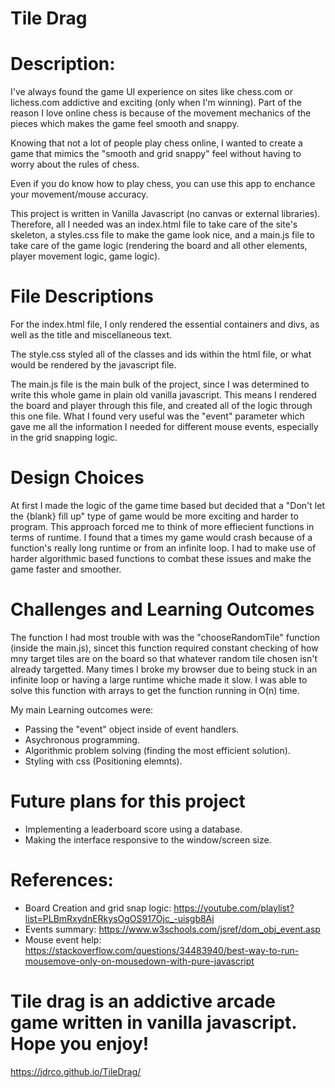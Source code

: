 # Tile Drag
# Description:
I've always found the game UI experience on sites like chess.com or lichess.com addictive and exciting (only when I'm winning).
Part of the reason I love online chess is because of the movement mechanics of the pieces which makes the game feel smooth and snappy.

Knowing that not a lot of people play chess online, I wanted to create a game that mimics the "smooth and grid snappy" feel without having to worry about the rules of chess.

Even if you do know how to play chess, you can use this app to enchance your movement/mouse accuracy. 

This project is written in Vanilla Javascript (no canvas or external libraries). Therefore, all I needed was an index.html file to take care of the site's skeleton, a styles.css file to make the game look nice, and a main.js file to take care of the game logic (rendering the board and all other elements, player movement logic, game logic).

# File Descriptions
For the index.html file, I only rendered the essential containers and divs, as well as the title and miscellaneous text.

The style.css styled all of the classes and ids within the html file, or what would be rendered by the javascript file.

The main.js file is the main bulk of the project, since I was determined to write this whole game in plain old vanilla javascript. This means I rendered the board and player through this file, and created all of the logic  through this one file. What I found very useful was the "event" parameter which gave me all the information I needed for different mouse events, especially in the grid snapping logic. 

# Design Choices
At first I made the logic of the game time based but decided that a "Don't let the {blank} fill up" type of game would be more exciting and harder to program. This approach forced me to think of more effiecient functions in terms of runtime. I found that a times my game would crash because of a function's really long runtime or from an infinite loop. I had to make use of harder algorithmic based functions to combat these issues and make the game faster and smoother.

# Challenges and Learning Outcomes
The function I had most trouble with was the "chooseRandomTile" function (inside the main.js), sincet this function required constant checking of how mny target tiles are on the board so that whatever random tile chosen isn't already targetted. Many times I broke my browser due to being stuck in an infinite loop or having a large runtime whiche made it slow. I was able to solve this function with arrays to get the function running in O(n) time.

My main Learning outcomes were:
- Passing the "event" object inside of event handlers.
- Asychronous programming.
- Algorithmic problem solving (finding the most efficient solution).
- Styling with css (Positioning elemnts).

# Future plans for this project
- Implementing a leaderboard score using a database.
- Making the interface responsive to the window/screen size.

# References:
- Board Creation and grid snap logic: https://youtube.com/playlist?list=PLBmRxydnERkysOgOS917Ojc_-uisgb8Aj
- Events summary: https://www.w3schools.com/jsref/dom_obj_event.asp
- Mouse event help: https://stackoverflow.com/questions/34483940/best-way-to-run-mousemove-only-on-mousedown-with-pure-javascript

# Tile drag is an addictive arcade game written in vanilla javascript. Hope you enjoy!

https://jdrco.github.io/TileDrag/
